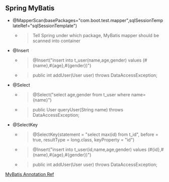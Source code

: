 ## Spring MyBatis

* @MapperScan(basePackages="com.boot.test.mapper",sqlSessionTemplateRef="sqlSessionTemplate")
	* > Tell Spring under which package, MyBatis mapper should be scanned into container

* @Insert
 	* > @Insert("insert into t_user(name,age,gender) values (#{name},#{age},#{gender})")
 	* > public int addUser(User user) throws DataAccessException;
 	
* @Select	
 	* > @Select("select age,gender from t_user where name={name}")
 	* > public User queryUser(String name) throws DataAccessException;

* @SelectKey	
 	* > @SelectKey(statement = "select max(id) from t_id", before = true, resultType = long.class, keyProperty = "id")
 	* > @Insert("insert into t_user(id,name,age,gender) values (#{id},#{name},#{age},#{gender})")
 	* > public int addUser(User user) throws DataAccessException;
 	
[MyBatis Annotation Ref](http://www.mybatis.org/mybatis-3/java-api.html)